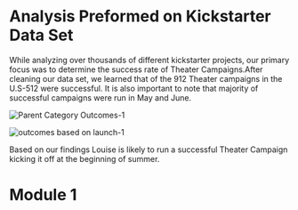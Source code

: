 # Analysis Preformed on Kickstarter Data Set


While analyzing over thousands of different kickstarter projects, our primary focus was to determine the success rate of Theater Campaigns.After cleaning our data set, we learned that of the 912 Theater campaigns in the U.S-512 were successful. It is also important to note that majority of successful campaigns were run in May and June.

![Parent Category Outcomes-1](https://user-images.githubusercontent.com/99618784/155526405-7ddabb86-a834-455a-aa4f-b77783f16b8f.png)


![outcomes based on launch-1](https://user-images.githubusercontent.com/99618784/155626479-36a4e101-bfbe-4936-b279-d4e2f89b5b7d.png)

Based on our findings Louise is likely to run a successful Theater Campaign kicking it off at the beginning of summer. 


# Module 1

